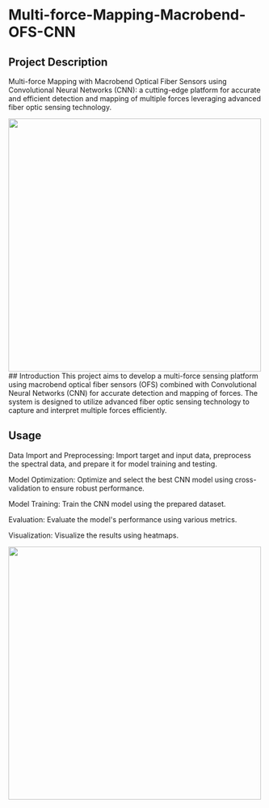 # Multi-force-Mapping-Macrobend-OFS-CNN

## Project Description
Multi-force Mapping with Macrobend Optical Fiber Sensors using Convolutional Neural Networks (CNN): a cutting-edge platform for accurate and efficient detection and mapping of multiple forces leveraging advanced fiber optic sensing technology.

<img src="https://github.com/user-attachments/assets/cc4e7596-3b1f-4357-8b02-9da50e845e5a" width="500">
## Introduction
This project aims to develop a multi-force sensing platform using macrobend optical fiber sensors (OFS) combined with Convolutional Neural Networks (CNN) for accurate detection and mapping of forces. The system is designed to utilize advanced fiber optic sensing technology to capture and interpret multiple forces efficiently.

## Usage
Data Import and Preprocessing: Import target and input data, preprocess the spectral data, and prepare it for model training and testing.

Model Optimization: Optimize and select the best CNN model using cross-validation to ensure robust performance.

Model Training: Train the CNN model using the prepared dataset.

Evaluation: Evaluate the model's performance using various metrics.

Visualization: Visualize the results using heatmaps.

<img src="https://github.com/user-attachments/assets/bde760fc-4bd7-4909-9455-c39b2c2a2ac8" width="500">

